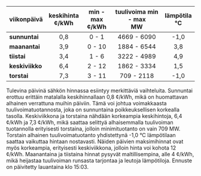| viikonpäivä  | keskihinta<br>¢/kWh | min - max<br>¢/kWh | tuulivoima min - max<br>MW | lämpötila<br>°C |
|:-------------|:----------------:|:----------------:|:-------------:|:-------------:|
| **sunnuntai** | 0,8 | 0 - 1 | 4669 - 6090 | -1,0 |
| **maanantai** | 3,9 | 0 - 10 | 1884 - 6544 | 3,8 |
| **tiistai**   | 3,4 | 1 - 6 | 3222 - 4989 | 4,9 |
| **keskiviikko** | 6,4 | 2 - 12 | 1862 - 3334 | 1,5 |
| **torstai**   | 7,3 | 3 - 11 | 709 - 2118 | -1,0 |

Tulevina päivinä sähkön hinnassa esiintyy merkittäviä vaihteluita. Sunnuntai erottuu erittäin matalalla keskihinnallaan 0,8 ¢/kWh, mikä on huomattavan alhainen verrattuna muihin päiviin. Tämä voi johtua voimakkaasta tuulivoimatuotannosta, joka on sunnuntaina poikkeuksellisen korkealla tasolla. Keskiviikkona ja torstaina nähdään korkeampia keskihintoja, 6,4 ¢/kWh ja 7,3 ¢/kWh, mikä saattaa selittyä alhaisemmalla tuulivoiman tuotannolla erityisesti torstaina, jolloin minimituotanto on vain 709 MW. Torstain alhainen tuulivoimatuotanto yhdistettynä -1,0 °C lämpötilaan saattaa vaikuttaa hintaan nostavasti. Näiden päivien maksimihinnat ovat myös korkeampia, erityisesti keskiviikkona, jolloin hinta voi kohota 12 ¢/kWh. Maanantaina ja tiistaina hinnat pysyvät maltillisempina, alle 4 ¢/kWh, mikä heijastaa tuulivoiman runsasta tarjontaa ja leutoja lämpötiloja. Ennuste on päivitetty lauantaina klo 15:03.